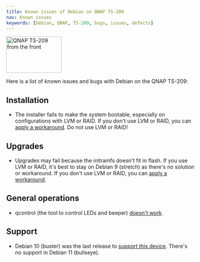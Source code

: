 ```yaml
---
title: Known issues of Debian on QNAP TS-209
nav: Known issues
keywords: [Debian, QNAP, TS-209, bugs, issues, defects]
---
```


<div class="right">
<img src = "../images/r_ts209_front.jpg" class="border" alt="QNAP TS-209 from the front" width="148" height="97" />
</div>

Here is a list of known issues and bugs with Debian on the QNAP TS-209:

## Installation

* The installer fails to make the system bootable, especially on
configurations with LVM or RAID.  If you don't use LVM or RAID, you can
[apply a workaround](../troubleshooting/#bootable).  Do not use LVM or
RAID!

## Upgrades

* Upgrades may fail because the initramfs doesn't fit in flash.  If you
use LVM or RAID, it's best to stay on Debian 9 (stretch) as there's no
solution or workaround.  If you don't use LVM or RAID, you can [apply a
workaround](../troubleshooting/#ramdisk).

## General operations

* qcontrol (the tool to control LEDs and beeper) [doesn't work](http://bugs.debian.org/933294).

## Support

* Debian 10 (buster) was the last release to <a href="../upgrade">support this device</a>.  There's no support in Debian 11 (bullseye).

